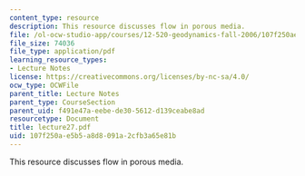 ```yaml
---
content_type: resource
description: This resource discusses flow in porous media.
file: /ol-ocw-studio-app/courses/12-520-geodynamics-fall-2006/107f250ae5b5a8d8091a2cfb3a65e81b_lecture27.pdf
file_size: 74036
file_type: application/pdf
learning_resource_types:
- Lecture Notes
license: https://creativecommons.org/licenses/by-nc-sa/4.0/
ocw_type: OCWFile
parent_title: Lecture Notes
parent_type: CourseSection
parent_uid: f491e47a-eebe-de30-5612-d139ceabe8ad
resourcetype: Document
title: lecture27.pdf
uid: 107f250a-e5b5-a8d8-091a-2cfb3a65e81b
---
```

This resource discusses flow in porous media.